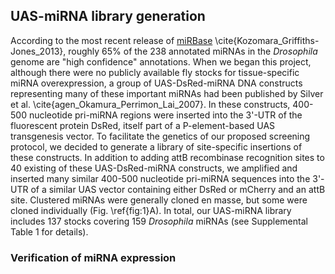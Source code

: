 ## UAS-miRNA library generation

According to the most recent release of [miRBase](http://mirbase.org) \cite{Kozomara_Griffiths-Jones_2013}, roughly 65% of the 238 annotated miRNAs in the *Drosophila* genome are "high confidence" annotations. When we began this project, although there were no publicly available fly stocks for tissue-specific miRNA overexpression, a group of UAS-DsRed-miRNA DNA constructs representing many of these important miRNAs had been published by Silver et al. \cite{agen_Okamura_Perrimon_Lai_2007}. In these constructs, 400-500 nucleotide pri-miRNA regions were inserted into the 3'-UTR of the fluorescent protein DsRed, itself part of a P-element-based UAS transgenesis vector. To facilitate the genetics of our proposed screening protocol, we decided to generate a library of site-specific insertions of these constructs. In addition to adding attB recombinase recognition sites to 40 existing of these UAS-DsRed-miRNA constructs, we amplified and inserted many similar 400-500 nucleotide pri-miRNA sequences into the 3'-UTR of a similar UAS vector containing either DsRed or mCherry and an attB site. Clustered miRNAs were generally cloned en masse, but some were cloned individually (Fig. \ref{fig:1}A).  In total, our UAS-miRNA library includes 137 stocks covering 159 *Drosophila* miRNAs (see Supplemental Table 1 for details). 

### Verification of miRNA expression
